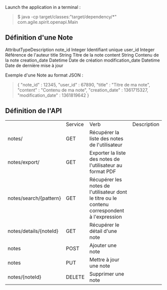 Launch the application in a terminal :
> $ java -cp target/classes:"target/dependency/*" com.agile.spirit.openapi.Main

## Définition d'une Note

AttributTypeDescription
note_id Integer Identifiant unique 
user_id Integer Référence de l'auteur 
title String Titre de la note 
content String Contenu de la note 
creation_date Datetime Date de création
modification_date Datetime Date de dernière mise à jour 

Exemple d'une Note au format JSON :

> {
>   "note_id" : 12345,
>   "user_id" : 67890,
>   "title" : "Titre de ma note",
>   "content" : "Contenu de ma note",
>   "creation_date" : 1361715327,
>   "modification_date" : 1361819642
> }

## Définition de l'API

<table>
  <th>
    <td>Service</td>
    <td>Verb</td>
    <td>Description</td>
  </th>
  <tr>
    <td>notes/</td>
    <td>GET</td>
    <td>Récupérer la liste des notes de l'utilisateur</td>
  </tr>
  <tr>
    <td>notes/export/</td>
    <td>GET</td>
    <td>Exporter la liste des notes de l'utilisateur au format PDF</td>
  </tr>
  <tr>
    <td>notes/search/{pattern}</td>
    <td>GET</td>
    <td>Récupérer les notes de l'utilisateur dont le titre ou le contenu correspondent à l'expression</td>
  </tr>
  <tr>
    <td>notes/details/{noteId}</td>
    <td>GET</td>
    <td>Récupérer le détail d'une note</td>
  </tr>
  <tr>
    <td>notes</td>
    <td>POST</td>
    <td>Ajouter une note</td>
  </tr>
  <tr>
    <td>notes</td>
    <td>PUT</td>
    <td>Mettre à jour une note</td>
  </tr>
  <tr>
    <td>notes/{noteId}</td>
    <td>DELETE</td>
    <td>Supprimer une note</td>
  </tr>
</table>
